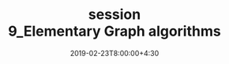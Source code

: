 ---
type: lecture
date: 2019-02-23T8:00:00+4:30
title: session 9_Elementary Graph algorithms
slides: /static_files/presentations/session9_(graph).pptx 
#notes: /static_files/presentations/lec.zip
#codes: /static_files/presentations/code.zip
#tldr: "Short text to discribe what this lecture is about."
#thumbnail: /static_files/presentations/lec.jpg
---